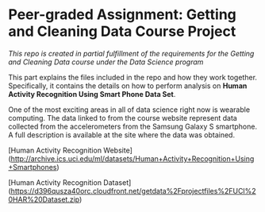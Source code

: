 # Peer-graded Assignment: Getting and Cleaning Data Course Project
*This repo is created in partial fulfillment of the requirements for the Getting and Cleaning Data course under the Data Science program*

This part explains the files included in the repo and how they work together. Specifically, it contains the details on how to perform analysis 
on **Human Activity Recognition Using Smart Phone Data Set**.

One of the most exciting areas in all of data science right now is wearable computing. The data linked to from the course website represent data collected from the accelerometers from the Samsung Galaxy S smartphone. 
A full description is available at the site where the data was obtained. 

[Human Activity Recognition Website] (http://archive.ics.uci.edu/ml/datasets/Human+Activity+Recognition+Using+Smartphones)

[Human Activity Recognition Dataset] (https://d396qusza40orc.cloudfront.net/getdata%2Fprojectfiles%2FUCI%20HAR%20Dataset.zip)
